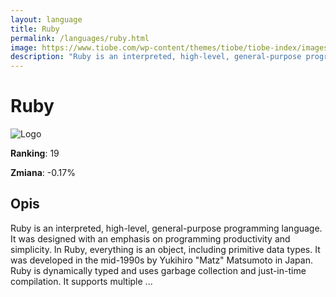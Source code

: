 ```yaml
---
layout: language
title: Ruby
permalink: /languages/ruby.html
image: https://www.tiobe.com/wp-content/themes/tiobe/tiobe-index/images/Ruby.png
description: "Ruby is an interpreted, high-level, general-purpose programming language. It was designed with an emphasis on programming productivity and simplicity. In Ruby, everything is an object, including primitive data types. It was developed in the mid-1990s by Yukihiro "Matz" Matsumoto in Japan. Ruby is dynamically typed and uses garbage collection and just-in-time compilation. It supports multiple ..."
---
```


# Ruby

![Logo](https://www.tiobe.com/wp-content/themes/tiobe/tiobe-index/images/Ruby.png)

**Ranking**: 19

**Zmiana**: -0.17%    

## Opis

Ruby is an interpreted, high-level, general-purpose programming language. It was designed with an emphasis on programming productivity and simplicity. In Ruby, everything is an object, including primitive data types. It was developed in the mid-1990s by Yukihiro "Matz" Matsumoto in Japan. Ruby is dynamically typed and uses garbage collection and just-in-time compilation. It supports multiple ...
